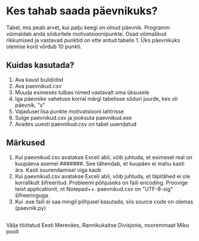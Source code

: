 # Kes tahab saada päevnikuks?

Tabel, mis peab arvet, kui palju keegi on olnud päevnik. Programm võimaldab anda sõduritele motivatsioonipunkte. Osad võimalikud rikkumised ja vastavad punktid on ette antud tabelis 1. Üks päevnikuks olemise kord võrdub 10 punkti.

## Kuidas kasutada?
1. Ava kaust build/dist
2. Ava paevnikud.csv
3. Muuda esimeses tulbas nimed vastavalt oma üksusele
4. Iga päevnike vahetuse korral märgi tabelisse sõduri juurde, kes oli päevnik, "x" 
5. Vajadusel lisa punkte motivatsiooni lahtrisse
6. Sulge paevnikud.csv ja jooksuta paevnikud.exe
7. Avades uuesti paevnikud.csv on tabel uuendatud

## Märkused
1. Kui paevnikud.csv avatakse Exceli abil, võib juhtuda, et esimesel real on kuupäeva asemel #######. See tähendab, et kuupäev ei mahu kasti ära. Kasti suurendamisel viga kaob
2. Kui paevnikud.csv avatakse Exceli abil, võib juhtuda, et täpitähed ei ole korralikult šifreeritud. Probleemi põhjuseks on faili encoding. Proovige teist applicationit, nt Notepad++. paevnikud.csv on "UTF-8-sig" šifreeringuga.
3. Kui .exe faili ei saa mingil põhjusel kasutada, siis source code on olemas (paevnik.py)

##
Välja töötatud Eesti Mereväes, Rannikukaitse Divisjonis, nooremmaat Miku poolt
